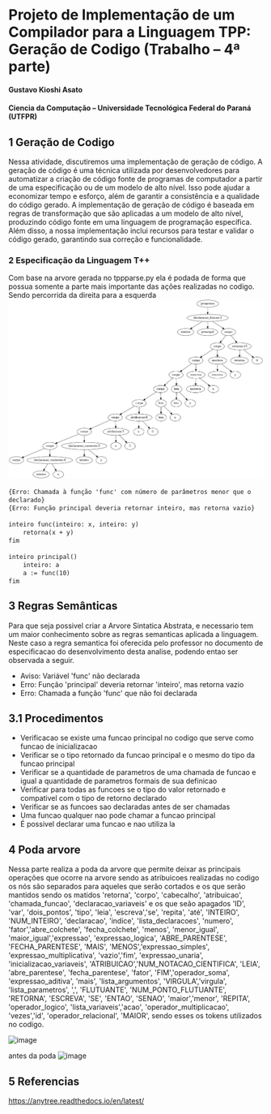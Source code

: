 # Projeto de Implementação de um Compilador para a Linguagem TPP: Geração de Codigo (Trabalho – 4ª parte)
#### Gustavo Kioshi Asato
#### Ciencia da Computação – Universidade Tecnológica Federal do Paraná (UTFPR)

## 1 Geração de Codigo
Nessa atividade, discutiremos uma implementação de geração de código. A geração de código é uma técnica utilizada por desenvolvedores para automatizar a criação de código fonte de programas de computador a partir de uma especificação ou de um modelo de alto nível. Isso pode ajudar a economizar tempo e esforço, além de garantir a consistência e a qualidade do código gerado. A implementação de geração de código é baseada em regras de transformação que são aplicadas a um modelo de alto nível, produzindo código fonte em uma linguagem de programação específica. Além disso, a nossa implementação inclui recursos para testar e validar o código gerado, garantindo sua correção e funcionalidade.

### 2 Especificação da Linguagem T++
Com base na arvore gerada no tppparse.py ela é podada de forma que possua somente a parte mais importante das ações realizadas no codigo. Sendo percorrida da direita para a esquerda 
![image](geracao-codigo-testes/gencode-017.tpp.prunned.unique.ast.png)

~~~TPP
{Erro: Chamada à função 'func' com número de parâmetros menor que o declarado}
{Erro: Função principal deveria retornar inteiro, mas retorna vazio}

inteiro func(inteiro: x, inteiro: y)
	retorna(x + y)
fim

inteiro principal()
	inteiro: a
	a := func(10)
fim
~~~


## 3 Regras Semânticas
Para que seja possivel criar a Arvore Sintatica Abstrata, e necessario tem um maior conhecimento sobre as regras semanticas aplicada a linguagem. Neste caso a regra semantica foi oferecida pelo professor no documento de especificacao do desenvolvimento desta analise, podendo entao ser observada a seguir.



- Aviso: Variável 'func' não declarada
- Erro: Função 'principal' deveria retornar 'inteiro', mas retorna vazio
- Erro: Chamada a função 'func' que não foi declarada

## 3.1 Procedimentos
- Verificacao se existe uma funcao principal no codigo que serve como funcao de inicializacao
- Verificar se o tipo retornado da funcao principal e o mesmo do tipo da funcao principal
- Verificar se a quantidade de parametros de uma chamada de funcao e igual a quantidade de parametros formais de sua definicao
- Verificar para todas as funcoes se o tipo do valor retornado e compativel com o tipo de retorno declarado
- Verificar se as funcoes sao declaradas antes de ser chamadas
- Uma funcao qualquer nao pode chamar a funcao principal
- É possivel declarar uma funcao e nao utiliza la

## 4 Poda arvore
Nessa parte realiza a poda da arvore que permite deixar as principais operações que ocorre na arvore sendo as atribuicoes realizadas no codigo os nós são separados para aqueles que serão cortados e os que serão mantidos sendo os matidos 'retorna', 'corpo', 'cabecalho', 'atribuicao', 'chamada_funcao', 'declaracao_variaveis' e os que seão apagados 'ID', 'var', 'dois_pontos', 'tipo', 'leia', 'escreva','se', 'repita', 'até', 'INTEIRO',  'NUM_INTEIRO', 'declaracao', 'indice', 'lista_declaracoes', 'numero', 'fator','abre_colchete', 'fecha_colchete', 'menos', 'menor_igual', 'maior_igual','expressao', 'expressao_logica',  'ABRE_PARENTESE', 'FECHA_PARENTESE', 'MAIS', 'MENOS','expressao_simples', 'expressao_multiplicativa', 'vazio','fim', 'expressao_unaria', 'inicializacao_variaveis', 'ATRIBUICAO','NUM_NOTACAO_CIENTIFICA', 'LEIA', 'abre_parentese', 'fecha_parentese', 'fator', 'FIM','operador_soma', 'expressao_aditiva', 'mais', 'lista_argumentos', 'VIRGULA','virgula', 'lista_parametros', ',', 'FLUTUANTE', 'NUM_PONTO_FLUTUANTE', 'RETORNA', 'ESCREVA', 'SE', 'ENTAO', 'SENAO', 'maior','menor', 'REPITA', 'operador_logico', 'lista_variaveis','acao', 'operador_multiplicacao', 'vezes','id', 'operador_relacional', 'MAIOR', sendo esses os tokens utilizados no codigo.

![image](semantica-testes/sema-005.tpp.prunned.unique.ast.png)
                    
antes da poda
![image](semantica-testes/sema-005.tpp.unique.ast.png)
## 5 Referencias

https://anytree.readthedocs.io/en/latest/

